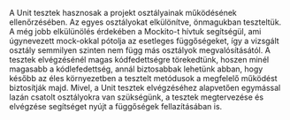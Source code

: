 A Unit tesztek hasznosak a projekt osztályainak működésének ellenőrzésében. Az egyes osztályokat elkülönítve, önmagukban teszteltük.
A még jobb elkülünölés érdekében a Mockito-t hívtuk segítségül, ami úgynevezett mock-okkal pótolja az esetleges függőségeket, így a vizsgált osztály semmilyen szinten nem függ más osztályok megvalósításától.
A tesztek elvégzésénél magas kódfedettségre törekedtünk, hoszen minél magasabb a kódlefedettség, annál biztosabbak lehetünk abban, hogy később az éles környezetben a tesztelt metódusok a megfelelő működést biztosítják majd.
Mivel, a Unit tesztek elvégzéséhez alapvetően egymással lazán csatolt osztályokra van szükségünk, a tesztek megtervezése és elvégzése segítséget nyújt a függőségek fellazításában is.